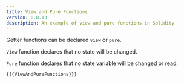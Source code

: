 ```yaml
---
title: View and Pure Functions
version: 0.8.13
description: An example of view and pure functions in Solidity
---
```


Getter functions can be declared `view` or `pure`.

`View` function declares that no state will be changed.

`Pure` function declares that no state variable will be changed or read.

```solidity
{{{ViewAndPureFunctions}}}
```
